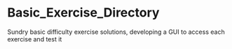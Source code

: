 # Basic_Exercise_Directory
Sundry basic difficulty exercise solutions, developing a GUI to access each exercise and test it
